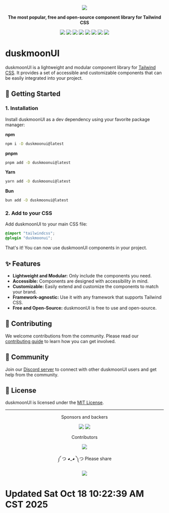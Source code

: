 <div align="center">

[![][logo-url]][docs-url]

**The most popular, free and open-source component library for Tailwind CSS**

[![][version]](https://www.npmjs.com/package/duskmoonui)
[![][commit]](https://github.com/duskmoon-dev/duskmoon-ui)
[![][license]](https://github.com/duskmoon-dev/duskmoon-ui/blob/master/LICENSE)
[![][stars]](https://github.com/duskmoon-dev/duskmoon-ui)
[![][installs]](https://www.npmjs.com/package/duskmoonui)
[![][jsdelivr]](https://cdn.jsdelivr.net/npm/duskmoonui@5)
[![][discord]](https://duskmoonui.com/discord/)
[![][opencollectivebadge]](https://opencollective.com/duskmoonui)

</div>

# duskmoonUI

duskmoonUI is a lightweight and modular component library for [Tailwind CSS](https://tailwindcss.com/). It provides a set of accessible and customizable components that can be easily integrated into your project.

## 🚀 Getting Started

### 1. Installation

Install duskmoonUI as a dev dependency using your favorite package manager:

**npm**
```bash
npm i -D duskmoonui@latest
```

**pnpm**
```bash
pnpm add -D duskmoonui@latest
```

**Yarn**
```bash
yarn add -D duskmoonui@latest
```

**Bun**
```bash
bun add -D duskmoonui@latest
```

### 2. Add to your CSS

Add duskmoonUI to your main CSS file:
```css
@import "tailwindcss";
@plugin "duskmoonui";
```

That's it! You can now use duskmoonUI components in your project.

## ✨ Features

*   **Lightweight and Modular:** Only include the components you need.
*   **Accessible:** Components are designed with accessibility in mind.
*   **Customizable:** Easily extend and customize the components to match your brand.
*   **Framework-agnostic:** Use it with any framework that supports Tailwind CSS.
*   **Free and Open-Source:** duskmoonUI is free to use and open-source.

## 🤝 Contributing

We welcome contributions from the community. Please read our [contributing guide](.github/CONTRIBUTING.md) to learn how you can get involved.

## 💬 Community

Join our [Discord server](https://duskmoonui.com/discord/) to connect with other duskmoonUI users and get help from the community.

## 📄 License

duskmoonUI is licensed under the [MIT License](LICENSE).

---

<div align="center">

Sponsors and backers

[![][backers_org]][opencollective]
[![][backers]][opencollective]

Contributors

[![][contributors_img]][contributors]

</div>

<div align="center">

༼ つ ◕_◕ ༽つ Please share

[![][tweet]](https://twitter.com/intent/tweet?text=duskmoonUI%20%0D%0AComponents%20for%20Tailwind%20CSS%20%0D%0Ahttps://github.com/duskmoon-dev/duskmoon-ui)

</div>

[version]: https://badgen.net/github/tag/duskmoon-dev/duskmoon-ui?label=Version&color=1AD1A5
[commit]: https://badgen.net/github/last-commit/duskmoon-dev/duskmoon-ui?label=Last%20commit&color=1AD1A5
[license]: https://badgen.net/github/license/duskmoon-dev/duskmoon-ui?label=License&color=1AD1A5
[stars]: https://badgen.net/github/stars/duskmoon-dev/duskmoon-ui?label=GitHub%20stars&color=1AD1A5
[installs]: https://badgen.net/npm/dt/duskmoonui?label=NPM%20installs&color=1AD1A5
[jsdelivr]: https://badgen.net/jsdelivr/hits/npm/duskmoonui?color=1AD1A5
[discord]: https://badgen.net/discord/members/S6TZxycVHs?label=Discord&color=1AD1A5
[opencollectivebadge]: https://badgen.net/opencollective/backers/duskmoonui?label=Open%20Collective&color=1AD1A5
[tweet]: https://img.shields.io/twitter/url?label=Share&url=https%3A%2F%2Fgithub.com%2Fduskmoon-dev%2Fduskmoon-ui
[docs-url]: https://duskmoonui.com/
[logo-url]: https://img.duskmoonui.com/images/duskmoonui/duskmoonui-logo-192.png
[opencollective]: https://opencollective.com/duskmoonui
[sponsors]: https://opencollective.com/duskmoonui/tiers/premium-sponsor.svg?button=false&avatarHeight=60
[backers]: https://opencollective.com/duskmoonui/backers.svg?button=false&width=978&avatarHeight=36
[backers_org]: https://opencollective.com/duskmoonui/organizations.svg?button=false&avatarHeight=36
[contribute]: https://github.com/duskmoon-dev/duskmoon-ui/blob/master/.github/CONTRIBUTING.md
[contributors_img]: https://opencollective.com/duskmoonui/contributors.svg?width=1060&button=false&avatarHeight=40
[contributors]: https://github.com/duskmoon-dev/duskmoon-ui/graphs/contributors
# Updated Sat Oct 18 10:22:39 AM CST 2025
